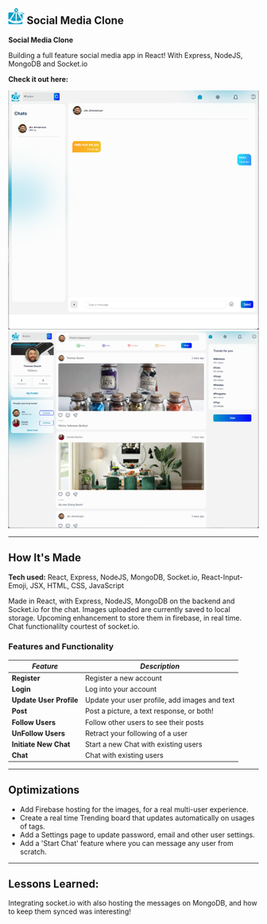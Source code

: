 ## ![Logo](./ta_favicon.png) Social Media Clone

**Social Media Clone**

Building a full feature social media app in React! With Express, NodeJS, MongoDB and Socket.io

**Check it out here:** []()

[![Chat Page](./chatSS.png)]()
[![Main Page](./mainSS.png)]()

---

## How It's Made

**Tech used:** React, Express, NodeJS, MongoDB, Socket.io, React-Input-Emoji, JSX, HTML, CSS, JavaScript

Made in React, with Express, NodeJS, MongoDB on the backend and Socket.io for the chat. Images uploaded are currently saved to local storage. Upcoming enhancement to store them in firebase, in real time.
Chat functionalilty courtest of socket.io.

### Features and Functionality

| _Feature_               | _Description_                                 |
| ----------------------- | --------------------------------------------- |
| **Register**            | Register a new account                        |
| **Login**               | Log into your account                         |
| **Update User Profile** | Update your user profile, add images and text |
| **Post**                | Post a picture, a text response, or both!     |
| **Follow Users**        | Follow other users to see their posts         |
| **UnFollow Users**      | Retract your following of a user              |
| **Initiate New Chat**   | Start a new Chat with existing users          |
| **Chat**                | Chat with existing users                      |

---

## Optimizations

- Add Firebase hosting for the images, for a real multi-user experience.
- Create a real time Trending board that updates automatically on usages of tags.
- Add a Settings page to update password, email and other user settings.
- Add a 'Start Chat' feature where you can message any user from scratch.

---

## Lessons Learned:

Integrating socket.io with also hosting the messages on MongoDB, and how to keep them synced was interesting!
